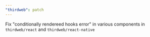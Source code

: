```yaml
---
"thirdweb": patch
---
```


Fix "conditionally rendereed hooks error" in various components in `thirdweb/react` and `thirdweb/react-native`
